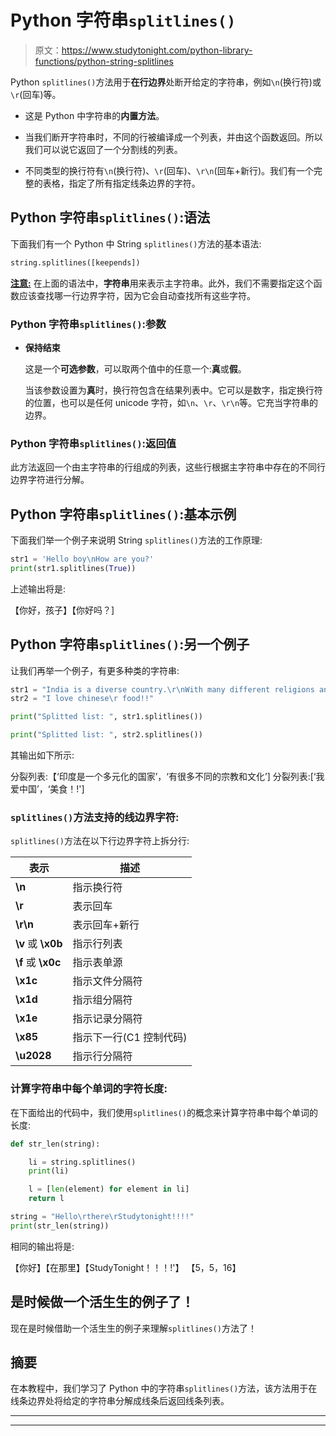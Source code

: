 # Python 字符串`splitlines()`

> 原文：<https://www.studytonight.com/python-library-functions/python-string-splitlines>

Python `splitlines()`方法用于**在行边界**处断开给定的字符串，例如`\n`(换行符)或`\r`(回车)等。

*   这是 Python 中字符串的**内置方法**。

*   当我们断开字符串时，不同的行被编译成一个列表，并由这个函数返回。所以我们可以说它返回了一个分割线的列表。

*   不同类型的换行符有`\n`(换行符)、`\r`(回车)、`\r\n`(回车+新行)。我们有一个完整的表格，指定了所有指定线条边界的字符。

## Python 字符串`splitlines()`:语法

下面我们有一个 Python 中 String `splitlines()`方法的基本语法:

```py
string.splitlines([keepends])
```

<u>**注意:**</u> 在上面的语法中，**字符串**用来表示主字符串。此外，我们不需要指定这个函数应该查找哪一行边界字符，因为它会自动查找所有这些字符。

### Python 字符串`splitlines()`:参数

*   **保持结束**

    这是一个**可选参数**，可以取两个值中的任意一个:**真**或**假**。

    当该参数设置为**真**时，换行符包含在结果列表中。它可以是数字，指定换行符的位置，也可以是任何 unicode 字符，如`\n`、`\r`、`\r\n`等。它充当字符串的边界。

### Python 字符串`splitlines()`:返回值

此方法返回一个由主字符串的行组成的列表，这些行根据主字符串中存在的不同行边界字符进行分解。

## Python 字符串`splitlines()`:基本示例

下面我们举一个例子来说明 String `splitlines()`方法的工作原理:

```py
str1 = 'Hello boy\nHow are you?'
print(str1.splitlines(True))
```

上述输出将是:

【你好，孩子】【你好吗？]

## Python 字符串`splitlines()`:另一个例子

让我们再举一个例子，有更多种类的字符串:

```py
str1 = "India is a diverse country.\r\nWith many different religions and cultures"
str2 = "I love chinese\r food!!"

print("Splitted list: ", str1.splitlines())

print("Splitted list: ", str2.splitlines()) 
```

其输出如下所示:

分裂列表:【‘印度是一个多元化的国家’，‘有很多不同的宗教和文化’]
分裂列表:[‘我爱中国’，‘美食！!']

### `splitlines()`方法支持的线边界字符:

`splitlines()`方法在以下行边界字符上拆分行:

| 表示 | 描述 |
| --- | --- |
| **\n** | 指示换行符 |
| **\r** | 表示回车 |
| **\r\n** | 表示回车+新行 |
| **\v** 或 **\x0b** | 指示行列表 |
| **\f** 或 **\x0c** | 指示表单源 |
| **\x1c** | 指示文件分隔符 |
| **\x1d** | 指示组分隔符 |
| **\x1e** | 指示记录分隔符 |
| **\x85** | 指示下一行(C1 控制代码) |
| **\u2028** | 指示行分隔符 |

### 计算字符串中每个单词的字符长度:

在下面给出的代码中，我们使用`splitlines()`的概念来计算字符串中每个单词的长度:

```py
def str_len(string):

    li = string.splitlines()
    print(li)

    l = [len(element) for element in li]
    return l

string = "Hello\rthere\rStudytonight!!!!"
print(str_len(string))
```

相同的输出将是:

【你好】【在那里】【StudyTonight！！！!'】
【5，5，16】

## 是时候做一个活生生的例子了！

现在是时候借助一个活生生的例子来理解`splitlines()`方法了！

## 摘要

在本教程中，我们学习了 Python 中的字符串`splitlines()`方法，该方法用于在线条边界处将给定的字符串分解成线条后返回线条列表。

* * *

* * *